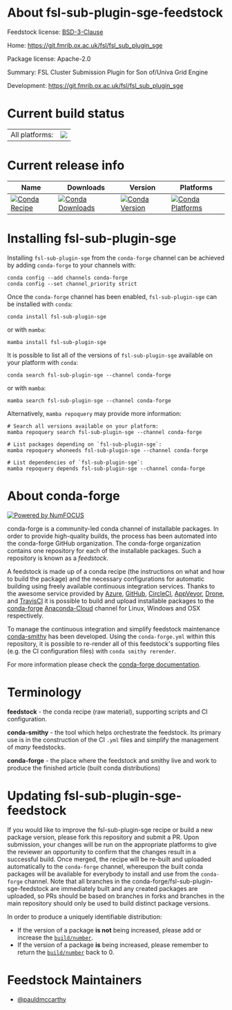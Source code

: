 About fsl-sub-plugin-sge-feedstock
==================================

Feedstock license: [BSD-3-Clause](https://github.com/conda-forge/fsl-sub-plugin-sge-feedstock/blob/main/LICENSE.txt)

Home: https://git.fmrib.ox.ac.uk/fsl/fsl_sub_plugin_sge

Package license: Apache-2.0

Summary: FSL Cluster Submission Plugin for Son of/Univa Grid Engine

Development: https://git.fmrib.ox.ac.uk/fsl/fsl_sub_plugin_sge

Current build status
====================


<table><tr><td>All platforms:</td>
    <td>
      <a href="https://dev.azure.com/conda-forge/feedstock-builds/_build/latest?definitionId=19008&branchName=main">
        <img src="https://dev.azure.com/conda-forge/feedstock-builds/_apis/build/status/fsl-sub-plugin-sge-feedstock?branchName=main">
      </a>
    </td>
  </tr>
</table>

Current release info
====================

| Name | Downloads | Version | Platforms |
| --- | --- | --- | --- |
| [![Conda Recipe](https://img.shields.io/badge/recipe-fsl--sub--plugin--sge-green.svg)](https://anaconda.org/conda-forge/fsl-sub-plugin-sge) | [![Conda Downloads](https://img.shields.io/conda/dn/conda-forge/fsl-sub-plugin-sge.svg)](https://anaconda.org/conda-forge/fsl-sub-plugin-sge) | [![Conda Version](https://img.shields.io/conda/vn/conda-forge/fsl-sub-plugin-sge.svg)](https://anaconda.org/conda-forge/fsl-sub-plugin-sge) | [![Conda Platforms](https://img.shields.io/conda/pn/conda-forge/fsl-sub-plugin-sge.svg)](https://anaconda.org/conda-forge/fsl-sub-plugin-sge) |

Installing fsl-sub-plugin-sge
=============================

Installing `fsl-sub-plugin-sge` from the `conda-forge` channel can be achieved by adding `conda-forge` to your channels with:

```
conda config --add channels conda-forge
conda config --set channel_priority strict
```

Once the `conda-forge` channel has been enabled, `fsl-sub-plugin-sge` can be installed with `conda`:

```
conda install fsl-sub-plugin-sge
```

or with `mamba`:

```
mamba install fsl-sub-plugin-sge
```

It is possible to list all of the versions of `fsl-sub-plugin-sge` available on your platform with `conda`:

```
conda search fsl-sub-plugin-sge --channel conda-forge
```

or with `mamba`:

```
mamba search fsl-sub-plugin-sge --channel conda-forge
```

Alternatively, `mamba repoquery` may provide more information:

```
# Search all versions available on your platform:
mamba repoquery search fsl-sub-plugin-sge --channel conda-forge

# List packages depending on `fsl-sub-plugin-sge`:
mamba repoquery whoneeds fsl-sub-plugin-sge --channel conda-forge

# List dependencies of `fsl-sub-plugin-sge`:
mamba repoquery depends fsl-sub-plugin-sge --channel conda-forge
```


About conda-forge
=================

[![Powered by
NumFOCUS](https://img.shields.io/badge/powered%20by-NumFOCUS-orange.svg?style=flat&colorA=E1523D&colorB=007D8A)](https://numfocus.org)

conda-forge is a community-led conda channel of installable packages.
In order to provide high-quality builds, the process has been automated into the
conda-forge GitHub organization. The conda-forge organization contains one repository
for each of the installable packages. Such a repository is known as a *feedstock*.

A feedstock is made up of a conda recipe (the instructions on what and how to build
the package) and the necessary configurations for automatic building using freely
available continuous integration services. Thanks to the awesome service provided by
[Azure](https://azure.microsoft.com/en-us/services/devops/), [GitHub](https://github.com/),
[CircleCI](https://circleci.com/), [AppVeyor](https://www.appveyor.com/),
[Drone](https://cloud.drone.io/welcome), and [TravisCI](https://travis-ci.com/)
it is possible to build and upload installable packages to the
[conda-forge](https://anaconda.org/conda-forge) [Anaconda-Cloud](https://anaconda.org/)
channel for Linux, Windows and OSX respectively.

To manage the continuous integration and simplify feedstock maintenance
[conda-smithy](https://github.com/conda-forge/conda-smithy) has been developed.
Using the ``conda-forge.yml`` within this repository, it is possible to re-render all of
this feedstock's supporting files (e.g. the CI configuration files) with ``conda smithy rerender``.

For more information please check the [conda-forge documentation](https://conda-forge.org/docs/).

Terminology
===========

**feedstock** - the conda recipe (raw material), supporting scripts and CI configuration.

**conda-smithy** - the tool which helps orchestrate the feedstock.
                   Its primary use is in the construction of the CI ``.yml`` files
                   and simplify the management of *many* feedstocks.

**conda-forge** - the place where the feedstock and smithy live and work to
                  produce the finished article (built conda distributions)


Updating fsl-sub-plugin-sge-feedstock
=====================================

If you would like to improve the fsl-sub-plugin-sge recipe or build a new
package version, please fork this repository and submit a PR. Upon submission,
your changes will be run on the appropriate platforms to give the reviewer an
opportunity to confirm that the changes result in a successful build. Once
merged, the recipe will be re-built and uploaded automatically to the
`conda-forge` channel, whereupon the built conda packages will be available for
everybody to install and use from the `conda-forge` channel.
Note that all branches in the conda-forge/fsl-sub-plugin-sge-feedstock are
immediately built and any created packages are uploaded, so PRs should be based
on branches in forks and branches in the main repository should only be used to
build distinct package versions.

In order to produce a uniquely identifiable distribution:
 * If the version of a package **is not** being increased, please add or increase
   the [``build/number``](https://docs.conda.io/projects/conda-build/en/latest/resources/define-metadata.html#build-number-and-string).
 * If the version of a package **is** being increased, please remember to return
   the [``build/number``](https://docs.conda.io/projects/conda-build/en/latest/resources/define-metadata.html#build-number-and-string)
   back to 0.

Feedstock Maintainers
=====================

* [@pauldmccarthy](https://github.com/pauldmccarthy/)

